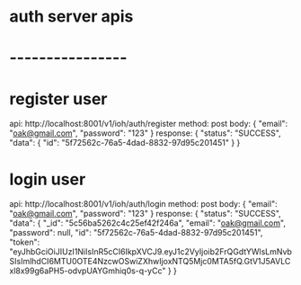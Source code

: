 # auth server apis
# ----------------

# register user
api: http://localhost:8001/v1/ioh/auth/register
method: post
body: {
     "email": "oak@gmail.com",
     "password": "123"
}
response: {
    "status": "SUCCESS",
    "data": {
        "id": "5f72562c-76a5-4dad-8832-97d95c201451"
    }
}

# login user
api: http://localhost:8001/v1/ioh/auth/login
method: post
body: {
     "email": "oak@gmail.com",
     "password": "123"
}
response: {
    "status": "SUCCESS",
    "data": {
        "_id": "5c56ba5262c4c25ef42f246a",
        "email": "oak@gmail.com",
        "password": null,
        "id": "5f72562c-76a5-4dad-8832-97d95c201451",
        "token": "eyJhbGciOiJIUzI1NiIsInR5cCI6IkpXVCJ9.eyJ1c2VyIjoib2FrQGdtYWlsLmNvbSIsImlhdCI6MTU0OTE4NzcwOSwiZXhwIjoxNTQ5Mjc0MTA5fQ.GtV1J5AVLCxl8x99g6aPH5-odvpUAYGmhiq0s-q-yCc"
    }
}